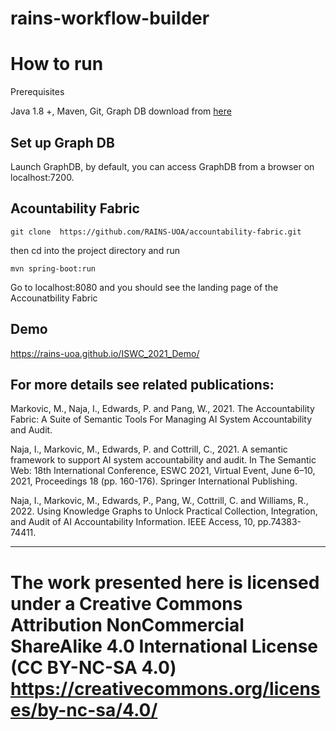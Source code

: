 # rains-workflow-builder

# How to run

Prerequisites

Java 1.8 +,
Maven,
Git, 
Graph DB download from <a href="https://graphdb.ontotext.com/">here</a>

## Set up Graph DB
Launch GraphDB, by default, you can access GraphDB from a browser on localhost:7200.

## Acountability Fabric

````
git clone  https://github.com/RAINS-UOA/accountability-fabric.git
````

then cd into the project directory and run 

````
mvn spring-boot:run
````

Go to localhost:8080 and you should see the landing page of the Accounatbility Fabric


## Demo 

https://rains-uoa.github.io/ISWC_2021_Demo/

## For more details see related publications: 

Markovic, M., Naja, I., Edwards, P. and Pang, W., 2021. The Accountability Fabric: A Suite of Semantic Tools For Managing AI System Accountability and Audit.

Naja, I., Markovic, M., Edwards, P. and Cottrill, C., 2021. A semantic framework to support AI system accountability and audit. In The Semantic Web: 18th International Conference, ESWC 2021, Virtual Event, June 6–10, 2021, Proceedings 18 (pp. 160-176). Springer International Publishing.

Naja, I., Markovic, M., Edwards, P., Pang, W., Cottrill, C. and Williams, R., 2022. Using Knowledge Graphs to Unlock Practical Collection, Integration, and Audit of AI Accountability Information. IEEE Access, 10, pp.74383-74411.

---
The work presented here is licensed under a Creative Commons Attribution NonCommercial ShareAlike 4.0 International License (CC BY-NC-SA 4.0) https://creativecommons.org/licenses/by-nc-sa/4.0/
=======
